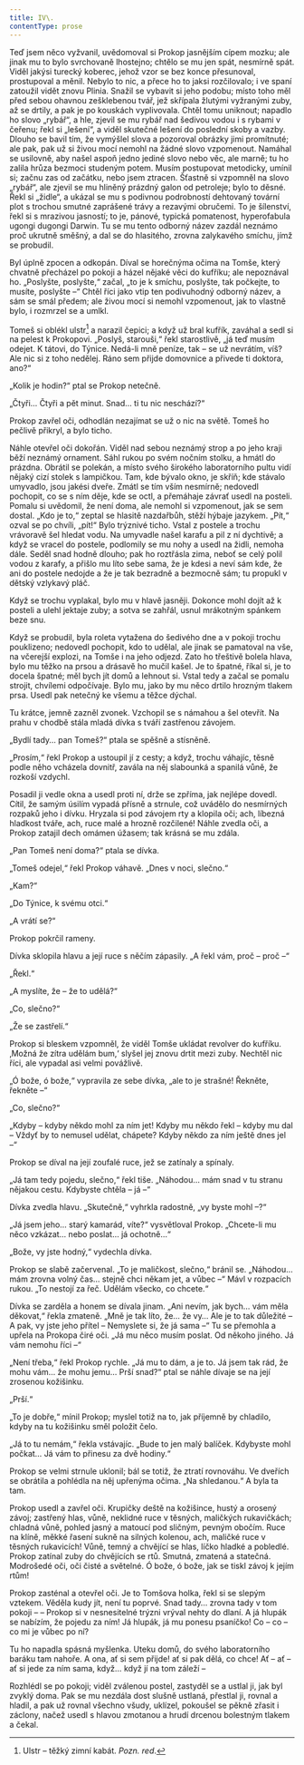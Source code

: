 ```yaml
---
title: IV\.
contentType: prose
---
```


<section>

Teď jsem něco vyžvanil, uvědomoval si Prokop jasnějším cípem mozku; ale jinak mu to bylo svrchovaně lhostejno; chtělo se mu jen spát, nesmírně spát. Viděl jakýsi turecký koberec, jehož vzor se bez konce přesunoval, prostupoval a měnil. Nebylo to nic, a přece ho to jaksi rozčilovalo; i ve spaní zatoužil vidět znovu Plinia. Snažil se vybavit si jeho podobu; místo toho měl před sebou ohavnou zešklebenou tvář, jež skřípala žlutými vyžranými zuby, až se drtily, a pak je po kouskách vyplivovala. Chtěl tomu uniknout; napadlo ho slovo „rybář“, a hle, zjevil se mu rybář nad šedivou vodou i s rybami v čeřenu; řekl si „lešení“, a viděl skutečné lešení do poslední skoby a vazby. Dlouho se bavil tím, že vymýšlel slova a pozoroval obrázky jimi promítnuté; ale pak, pak už si živou mocí nemohl na žádné slovo vzpomenout. Namáhal se usilovně, aby našel aspoň jedno jediné slovo nebo věc, ale marně; tu ho zalila hrůza bezmoci studeným potem. Musím postupovat metodicky, umínil si; začnu zas od začátku, nebo jsem ztracen. Šťastně si vzpomněl na slovo „rybář“, ale zjevil se mu hliněný prázdný galon od petroleje; bylo to děsné. Řekl si „židle“, a ukázal se mu s podivnou podrobností dehtovaný tovární plot s trochou smutné zaprášené trávy a rezavými obručemi. To je šílenství, řekl si s mrazivou jasností; to je, pánové, typická pomatenost, hyperofabula ugongi dugongi Darwin. Tu se mu tento odborný název zazdál neznámo proč ukrutně směšný, a dal se do hlasitého, zrovna zalykavého smíchu, jímž se probudil.

Byl úplně zpocen a odkopán. Díval se horečnýma očima na Tomše, který chvatně přecházel po pokoji a házel nějaké věci do kufříku; ale nepoznával ho. „Poslyšte, poslyšte,“ začal, „to je k smíchu, poslyšte, tak počkejte, to musíte, poslyšte –“ Chtěl říci jako vtip ten podivuhodný odborný název, a sám se smál předem; ale živou mocí si nemohl vzpomenout, jak to vlastně bylo, i rozmrzel se a umlkl.

Tomeš si oblékl ulstr[^4] a narazil čepici; a když už bral kufřík, zaváhal a sedl si na pelest k Prokopovi. „Poslyš, starouši,“ řekl starostlivě, „já teď musím odejet. K tátovi, do Týnice. Nedá-li mně peníze, tak – se už nevrátím, víš? Ale nic si z toho nedělej. Ráno sem přijde domovnice a přivede ti doktora, ano?“

„Kolik je hodin?“ ptal se Prokop netečně.

„Čtyři… Čtyři a pět minut. Snad… ti tu nic neschází?“

Prokop zavřel oči, odhodlán nezajímat se už o nic na světě. Tomeš ho pečlivě přikryl, a bylo ticho.

Náhle otevřel oči dokořán. Viděl nad sebou neznámý strop a po jeho kraji běží neznámý ornament. Sáhl rukou po svém nočním stolku, a hmátl do prázdna. Obrátil se polekán, a místo svého širokého laboratorního pultu vidí nějaký cizí stolek s lampičkou. Tam, kde bývalo okno, je skříň; kde stávalo umyvadlo, jsou jakési dveře. Zmátl se tím vším nesmírně; nedovedl pochopit, co se s ním děje, kde se octl, a přemáhaje závrať usedl na posteli. Pomalu si uvědomil, že není doma, ale nemohl si vzpomenout, jak se sem dostal. „Kdo je to,“ zeptal se hlasitě nazdařbůh, stěží hýbaje jazykem. „Pít,“ ozval se po chvíli, „pít!“ Bylo trýznivé ticho. Vstal z postele a trochu vrávoravě šel hledat vodu. Na umyvadle našel karafu a pil z ní dychtivě; a když se vracel do postele, podlomily se mu nohy a usedl na židli, nemoha dále. Seděl snad hodně dlouho; pak ho roztřásla zima, neboť se celý polil vodou z karafy, a přišlo mu líto sebe sama, že je kdesi a neví sám kde, že ani do postele nedojde a že je tak bezradně a bezmocně sám; tu propukl v dětský vzlykavý pláč.

Když se trochu vyplakal, bylo mu v hlavě jasněji. Dokonce mohl dojít až k posteli a ulehl jektaje zuby; a sotva se zahřál, usnul mrákotným spánkem beze snu.

Když se probudil, byla roleta vytažena do šedivého dne a v pokoji trochu pouklizeno; nedovedl pochopit, kdo to udělal, ale jinak se pamatoval na vše, na včerejší explozi, na Tomše i na jeho odjezd. Zato ho třeštivě bolela hlava, bylo mu těžko na prsou a drásavě ho mučil kašel. Je to špatné, říkal si, je to docela špatné; měl bych jít domů a lehnout si. Vstal tedy a začal se pomalu strojit, chvílemi odpočívaje. Bylo mu, jako by mu něco drtilo hrozným tlakem prsa. Usedl pak netečný ke všemu a těžce dýchal.

Tu krátce, jemně zazněl zvonek. Vzchopil se s námahou a šel otevřít. Na prahu v chodbě stála mladá dívka s tváří zastřenou závojem.

„Bydlí tady… pan Tomeš?“ ptala se spěšně a stísněně.

„Prosím,“ řekl Prokop a ustoupil jí z cesty; a když, trochu váhajíc, těsně podle něho vcházela dovnitř, zavála na něj slabounká a spanilá vůně, že rozkoší vzdychl.

Posadil ji vedle okna a usedl proti ní, drže se zpříma, jak nejlépe dovedl. Cítil, že samým úsilím vypadá přísně a strnule, což uvádělo do nesmírných rozpaků jeho i dívku. Hryzala si pod závojem rty a klopila oči; ach, líbezná hladkost tváře, ach, ruce malé a hrozně rozčilené! Náhle zvedla oči, a Prokop zatajil dech omámen úžasem; tak krásná se mu zdála.

„Pan Tomeš není doma?“ ptala se dívka.

„Tomeš odejel,“ řekl Prokop váhavě. „Dnes v noci, slečno.“

„Kam?“

„Do Týnice, k svému otci.“

„A vrátí se?“

Prokop pokrčil rameny.

Dívka sklopila hlavu a její ruce s něčím zápasily. „A řekl vám, proč – proč –“

„Řekl.“

„A myslíte, že – že to udělá?“

„Co, slečno?“

„Že se zastřelí.“

Prokop si bleskem vzpomněl, že viděl Tomše ukládat revolver do kufříku. ‚Možná že zítra udělám bum,‘ slyšel jej znovu drtit mezi zuby. Nechtěl nic říci, ale vypadal asi velmi povážlivě.

„Ó bože, ó bože,“ vypravila ze sebe dívka, „ale to je strašné! Řekněte, řekněte –“

„Co, slečno?“

„Kdyby – kdyby někdo mohl za ním jet! Kdyby mu někdo řekl – kdyby mu dal – Vždyť by to nemusel udělat, chápete? Kdyby někdo za ním ještě dnes jel –“

Prokop se díval na její zoufalé ruce, jež se zatínaly a spínaly.

„Já tam tedy pojedu, slečno,“ řekl tiše. „Náhodou… mám snad v tu stranu nějakou cestu. Kdybyste chtěla – já –“

Dívka zvedla hlavu. „Skutečně,“ vyhrkla radostně, „vy byste mohl –?“

„Já jsem jeho… starý kamarád, víte?“ vysvětloval Prokop. „Chcete-li mu něco vzkázat… nebo poslat… já ochotně…“

„Bože, vy jste hodný,“ vydechla dívka.

Prokop se slabě začervenal. „To je maličkost, slečno,“ bránil se. „Náhodou… mám zrovna volný čas… stejně chci někam jet, a vůbec –“ Mávl v rozpacích rukou. „To nestojí za řeč. Udělám všecko, co chcete.“

Dívka se zarděla a honem se dívala jinam. „Ani nevím, jak bych… vám měla děkovat,“ řekla zmateně. „Mně je tak líto, že… že vy… Ale je to tak důležité – A pak, vy jste jeho přítel – Nemyslete si, že já sama –“ Tu se přemohla a upřela na Prokopa čiré oči. „Já mu něco musím poslat. Od někoho jiného. Já vám nemohu říci –“

„Není třeba,“ řekl Prokop rychle. „Já mu to dám, a je to. Já jsem tak rád, že mohu vám… že mohu jemu… Prší snad?“ ptal se náhle dívaje se na její zrosenou kožišinku.

„Prší.“

„To je dobře,“ mínil Prokop; myslel totiž na to, jak příjemně by chladilo, kdyby na tu kožišinku směl položit čelo.

„Já to tu nemám,“ řekla vstávajíc. „Bude to jen malý balíček. Kdybyste mohl počkat… Já vám to přinesu za dvě hodiny.“

Prokop se velmi strnule uklonil; bál se totiž, že ztratí rovnováhu. Ve dveřích se obrátila a pohlédla na něj upřenýma očima. „Na shledanou.“ A byla ta tam.

Prokop usedl a zavřel oči. Krupičky deště na kožišince, hustý a orosený závoj; zastřený hlas, vůně, neklidné ruce v těsných, maličkých rukavičkách; chladná vůně, pohled jasný a matoucí pod sličným, pevným obočím. Ruce na klíně, měkké řasení sukně na silných kolenou, ach, maličké ruce v těsných rukavicích! Vůně, temný a chvějící se hlas, líčko hladké a pobledlé. Prokop zatínal zuby do chvějících se rtů. Smutná, zmatená a statečná. Modrošedé oči, oči čisté a světelné. Ó bože, ó bože, jak se tiskl závoj k jejím rtům!

Prokop zasténal a otevřel oči. Je to Tomšova holka, řekl si se slepým vztekem. Věděla kudy jít, není tu poprvé. Snad tady… zrovna tady v tom pokoji – – Prokop si v nesnesitelné trýzni vrýval nehty do dlaní. A já hlupák se nabízím, že pojedu za ním! Já hlupák, já mu ponesu psaníčko! Co – co – co mi je vůbec po ní?

Tu ho napadla spásná myšlenka. Uteku domů, do svého laboratorního baráku tam nahoře. A ona, ať si sem přijde! ať si pak dělá, co chce! Ať – ať – ať si jede za ním sama, když… když jí na tom záleží –

Rozhlédl se po pokoji; viděl zválenou postel, zastyděl se a ustlal ji, jak byl zvyklý doma. Pak se mu nezdála dost slušně ustlaná, přestlal ji, rovnal a hladil, a pak už rovnal všechno všudy, uklízel, pokoušel se pěkně zřasit i záclony, načež usedl s hlavou zmotanou a hrudí drcenou bolestným tlakem a čekal.

</section>

[^1]: Brizance (franc.) – tříštivost. _Pozn. red_.

[^2]: Ve velkém. _Pozn. red_.

[^3]: Kupředu! _Pozn. red_.

[^4]: Ulstr – těžký zimní kabát. _Pozn. red_.

[^5]: Frýzek – vlys. _Pozn. red_.

[^6]: Překlad O. Vaňorného (1921).

[^7]: Amence (lat.) – zmatenost. _Pozn. red_.

[^8]: Divinace (lat.) – tušení, předvídání. _Pozn. red_.

[^9]: Kybelé, podle řecké mytologie maloasijská „velká matka bohů“, matka veškerého života. _Pozn. red_.

[^10]: L. Buchner (1824–1899) – něm. lékař a filozof s radikálně materialistickými názory. _Pozn. red_.

[^11]: Bootes (lat.) – souhvězdí Pastýře. _Pozn. red_.

[^12]: Ženerózní /generózní (franc.) – šlechetný. _Pozn. red_.

[^13]: Očekávám tě, P. S. Pozor, K. dorazil z Hamburku… _Pozn. red_.

[^14]: Jinak na to K. přijde. _Pozn. red_.

[^15]: „Jednomu jest vznešenou, nebeskou bohyní, druhému vydatnou krávou, která mu dává mléko.“ Schillerův epigram, překlad O. Vaňorný. _Pozn. red_.

[^16]: Nauen – německé město, v němž byla r. 1906 založena nejstarší německá radiostanice. _Pozn. red._

[^17]: Makao /macao – karetní hra. _Pozn. red_.

[^18]: Aiás – hrdina Homérovy Iliady, nejvyšší a nejsilnější ze všech Achájců. _Pozn. red_.

[^19]: Laissez-passer (franc.) – propustka. _Pozn. red_.

[^20]: Chaise longue (franc.) – lehátko. _Pozn. red_.

[^21]: Želví polévka. _Pozn. red_.

[^22]: Bej / beg (tur.) – islámský panovník, později nižší hodnostář či úředník. _Pozn. red_.

[^23]: Galop (franc.) – klus. _Pozn. red_.

[^24]: Fraktura femoris (lat.) – zlomenina stehenní kosti. _Pozn. red_.

[^25]: Swedenborg, Imanuel (1688–1772) – švéd. přírodovědec, známý mj. svými teozofickými vizemi. _Pozn. red_.

[^26]: Cousine (franc.) – bratranec. _Pozn. red_.

[^27]: Můj strýc. _Pozn. red_.

[^28]: Velký umělec. _Pozn. red_.

[^29]: Učitel tance. _Pozn. red_.

[^30]: Elože (řec.) – chvalořeč, pochvala. _Pozn. red_.

[^31]: To je hloupé. _Pozn. red_.

[^32]: Kakemono (jap.) – svitkový závěsný obraz. _Pozn. red_.

[^33]: Konfinace – úřední příkaz k pobytu na určeném místě, omezení volného pohybu. _Pozn. red_.

[^34]: Inkulpace – obvinění. _Pozn. red_.

[^35]: Dernier cri (franc.) – dosl. poslední výkřik. _Pozn. red_.

[^36]: Komtur (franc.) – vyšší hodnostář rytířského řádu. _Pozn. red_.

[^37]: Dreadnought (angl.) – pův. název bitevní lodi (Ničeho se neboj), obecné označení pro takový typ lodí. _Pozn. red_.

[^38]: Velmi laskavý. _Pozn. red_.

[^39]: Bunčuk (tur.) – vojenský odznak (žerď s koňským ohonem). _Pozn. red_.

[^40]: Extra statum (lat.) – mimo stav, mimořádně. _Pozn. red_.

[^41]: Sapér (franc.) – ženista. _Pozn. red_.

[^42]: Peignoir (franc.) – župan. _Pozn. red_.

[^43]: Kontribuce – peněžní dávky vymáhané okupační mocí na obyvatelstvu obsazeného území. _Pozn. red_.

[^44]: Tastr (něm.) – tlačítko, vypínač. _Pozn. red_.

[^45]: Sláva vítězství! _Pozn. red_.

[^46]: Mitrajéza (z franc. mitrailleuse) – palná zbraň, předchůdce kulometu. _Pozn. red_.
